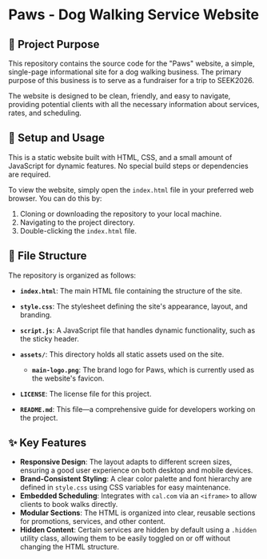 # Paws - Dog Walking Service Website

## 🐾 Project Purpose

This repository contains the source code for the "Paws" website, a simple, single-page informational site for a dog walking business. The primary purpose of this business is to serve as a fundraiser for a trip to SEEK2026.

The website is designed to be clean, friendly, and easy to navigate, providing potential clients with all the necessary information about services, rates, and scheduling.

## 🚀 Setup and Usage

This is a static website built with HTML, CSS, and a small amount of JavaScript for dynamic features. No special build steps or dependencies are required.

To view the website, simply open the `index.html` file in your preferred web browser. You can do this by:
1.  Cloning or downloading the repository to your local machine.
2.  Navigating to the project directory.
3.  Double-clicking the `index.html` file.

## 📁 File Structure

The repository is organized as follows:

-   **`index.html`**: The main HTML file containing the structure of the site.
-   **`style.css`**: The stylesheet defining the site's appearance, layout, and branding.
-   **`script.js`**: A JavaScript file that handles dynamic functionality, such as the sticky header.

-   **`assets/`**: This directory holds all static assets used on the site.
    -   **`main-logo.png`**: The brand logo for Paws, which is currently used as the website's favicon.

-   **`LICENSE`**: The license file for this project.

-   **`README.md`**: This file—a comprehensive guide for developers working on the project.

## ✨ Key Features

-   **Responsive Design**: The layout adapts to different screen sizes, ensuring a good user experience on both desktop and mobile devices.
-   **Brand-Consistent Styling**: A clear color palette and font hierarchy are defined in `style.css` using CSS variables for easy maintenance.
-   **Embedded Scheduling**: Integrates with `cal.com` via an `<iframe>` to allow clients to book walks directly.
-   **Modular Sections**: The HTML is organized into clear, reusable sections for promotions, services, and other content.
-   **Hidden Content**: Certain services are hidden by default using a `.hidden` utility class, allowing them to be easily toggled on or off without changing the HTML structure.
